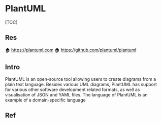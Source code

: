 # PlantUML

[TOC]



## Res
🏠 https://plantuml.com
🏠 https://github.com/plantuml/plantuml



## Intro
PlantUML is an open-source tool allowing users to create diagrams from a plain text language. Besides various UML diagrams, PlantUML has support for various other software development related formats, as well as visualisation of JSON and YAML files. The language of PlantUML is an example of a domain-specific language


## Ref

